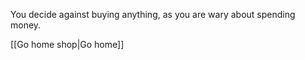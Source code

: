 You decide against buying anything, as you are wary about spending money.

[[Go home shop|Go home]]

